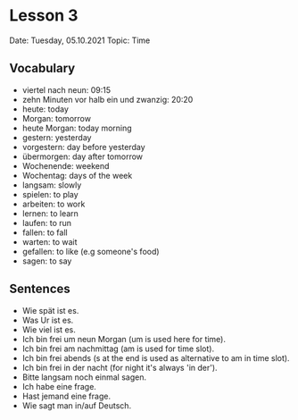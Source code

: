 # Lesson 3

Date: Tuesday, 05.10.2021
Topic: Time

## Vocabulary

- viertel nach neun: 09:15
- zehn Minuten vor halb ein und zwanzig: 20:20
- heute: today
- Morgan: tomorrow
- heute Morgan: today morning
- gestern: yesterday
- vorgestern: day before yesterday
- übermorgen: day after tomorrow
- Wochenende: weekend
- Wochentag: days of the week
- langsam: slowly
- spielen: to play
- arbeiten: to work
- lernen: to learn
- laufen: to run
- fallen: to fall
- warten: to wait
- gefallen: to like (e.g someone's food)
- sagen: to say

## Sentences

- Wie spät ist es.
- Was Ur ist es.
- Wie viel ist es.
- Ich bin frei um neun Morgan (um is used here for time).
- Ich bin frei am nachmittag (am is used for time slot).
- Ich bin frei abends (s at the end is used as alternative to am in time slot).
- Ich bin frei in der nacht (for night it's always 'in der').
- Bitte langsam noch einmal sagen.
- Ich habe eine frage.
- Hast jemand eine frage.
- Wie sagt man in/auf Deutsch.
